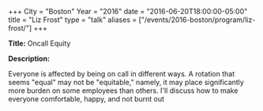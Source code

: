 +++
City = "Boston"
Year = "2016"
date = "2016-06-20T18:00:00-05:00"
title = "Liz Frost"
type = "talk"
aliases = ["/events/2016-boston/program/liz-frost/"]
+++

<div class="span-15  ">
  <div class="span-15  last ">
  <p><strong>Title:</strong>
  Oncall Equity
  </p>

  <p><strong>Description:</strong></p>

  <p>
  Everyone is affected by being on call in different ways. A rotation that seems "equal" may not be "equitable," namely, it may place significantly more burden on some employees than others. I'll discuss how to make everyone comfortable, happy, and not burnt out
  </p>
  </div>
</div>
